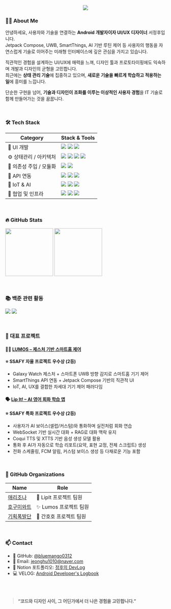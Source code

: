 <!-- 상단 인트로 -->
<p align="center">
  <img src="https://readme-typing-svg.herokuapp.com?font=Fira+Code&duration=3000&pause=1000&color=7F52FF&center=true&vCenter=true&width=600&lines=Hi!+I'm+JeongHu+%F0%9F%91%8B;Android+Developer+%7C+UI%2FUX+Designer;Always+open+to+new+tech!" />
</p>


### 🧑‍💻 About Me
안녕하세요, 사용자와 기술을 연결하는 **Android 개발자이자 UI/UX 디자이너** 서정후입니다. </BR>
Jetpack Compose, UWB, SmartThings, AI 기반 루틴 제어 등
사용자의 행동을 자연스럽게 기술로 이어주는 미래형 인터페이스에 깊은 관심을 가지고 있습니다.</BR>

직관적인 경험을 설계하는 UI/UX에 매력을 느껴,
디자인 툴과 프로토타이핑에도 익숙하며 개발과 디자인의 균형을 고민합니다.</BR>
최근에는 **상태 관리 기술**에 집중하고 있으며,
**새로운 기술을 빠르게 학습하고 적용하는 일**에 흥미를 느낍니다.</BR>

단순한 구현을 넘어, **기술과 디자인이 조화를 이루는 이상적인 사용자 경험**을
IT 기술로 함께 만들어가는 것을 꿈꿉니다.

</BR>

### 🛠️ Tech Stack
| Category            | Stack & Tools                                                                                                                                                                                                                                                                                                                                                                                             |
| ------------------- | --------------------------------------------------------------------------------------------------------------------------------------------------------------------------------------------------------------------------------------------------------------------------------------------------------------------------------------------------------------------------------------------------------- |
| 🎨 UI 개발        | <img src="https://img.shields.io/badge/Jetpack%20Compose-4285F4?style=flat&logo=android&logoColor=white"/> <img src="https://img.shields.io/badge/Custom%20Composable-4CAF50?style=flat&logo=android&logoColor=white"/> <img src="https://img.shields.io/badge/Navigation--Compose-1E88E5?style=flat&logo=android&logoColor=white"/>                                                                      |
| ⚙️ 상태관리 / 아키텍처  | <img src="https://img.shields.io/badge/MVI-0D1117?style=flat&logo=react&logoColor=white"/> <img src="https://img.shields.io/badge/ViewModel-673AB7?style=flat&logo=android&logoColor=white"/> <img src="https://img.shields.io/badge/StateFlow-1976D2?style=flat&logo=kotlin&logoColor=white"/> <img src="https://img.shields.io/badge/SavedStateHandle-455A64?style=flat&logo=android&logoColor=white"/> |
| 🧩 의존성 주입 / 모듈화 | <img src="https://img.shields.io/badge/Hilt-34A853?style=flat&logo=dagger&logoColor=white"/> <img src="https://img.shields.io/badge/Multi--Module-0A0A0A?style=flat&logo=gradle&logoColor=white"/>                                                                                                                                                                                                        |
| 🔌 API 연동       | <img src="https://img.shields.io/badge/Retrofit-007396?style=flat&logo=retrofit&logoColor=white"/> <img src="https://img.shields.io/badge/OAuth2-6A1B9A?style=flat&logo=openid&logoColor=white"/> <img src="https://img.shields.io/badge/SmartThings-1428A0?style=flat&logo=samsung&logoColor=white"/>                                                                                                    |
| 🤖 IoT & AI     | <img src="https://img.shields.io/badge/PyTorch-EE4C2C?style=flat&logo=pytorch&logoColor=white"/> <img src="https://img.shields.io/badge/FastAPI-009688?style=flat&logo=fastapi&logoColor=white"/> <img src="https://img.shields.io/badge/WebSocket-00B8D4?style=flat&logo=websockets&logoColor=white"/>    |
| 👥 협업 및 인프라     | <img src="https://img.shields.io/badge/GitLab-FC6D26?style=flat&logo=gitlab&logoColor=white"/> <img src="https://img.shields.io/badge/Notion-000000?style=flat&logo=notion&logoColor=white"/> <img src="https://img.shields.io/badge/Jira-0052CC?style=flat&logo=jira&logoColor=white"/>                                                                                                                  |
</BR>

### 🔥 GitHub Stats
<p align="start">
    <img src="https://github-readme-stats.vercel.app/api?username=bluemango0312&show_icons=true&theme=radical" height="150"/>
  <img src="https://github-readme-stats.vercel.app/api/top-langs/?username=bluemango0312&layout=compact&theme=radical" height="150"/>
</p>

</BR>

### 📚 백준 관련 활동

<p align="start">
  <!-- 티어 뱃지 (mazassumnida) -->
  <img src="http://mazassumnida.wtf/api/generate_badge?boj=jeonghu1010" />

  <!-- 잔디 스타일 solvedac 활동 뱃지 -->
  <img src="https://mazandi.herokuapp.com/api?handle=jeonghu1010&theme=cold" />
</p>

</BR>

### 📁 대표 프로젝트
#### 🧙‍♂️ [LUMOS – 제스처 기반 스마트홈 제어](https://github.com/Hogumiwarts) 
**⭐ SSAFY 자율 프로젝트 우수상 (2등)**
- Galaxy Watch 제스처 + 스마트폰 UWB 방향 감지로 스마트홈 기기 제어
- SmartThings API 연동 + Jetpack Compose 기반의 직관적 UI
- IoT, AI, UX를 결합한 차세대 기기 제어 패러다임

#### 🗣️ [Lip It! – AI 영어 회화 학습 앱](https://github.com/Arizoonaa)
**⭐ SSAFY 특화 프로젝트 우수상 (2등)**
- 사용자가 AI 보이스(셀럽/커스텀)와 통화하며 실전처럼 회화 연습
- WebSocket 기반 실시간 대화 + RAG로 대화 맥락 유지
- Coqui TTS 및 XTTS 기반 음성 생성 모델 활용
- 통화 후 AI가 자동으로 학습 리포트(요약, 표현 교정, 전체 스크립트) 생성
- 전화 스케줄링, FCM 알림, 커스텀 보이스 생성 등 다채로운 기능 포함

</BR>

### 🏢 GitHub Organizations
| Name | Role |
|------|------|
| [애리조나](https://github.com/Arizoonaa) | 👥 LipIt 프로젝트 팀원 |
| [호구미와트](https://github.com/Hogumiwarts) | ✨ Lumos 프로젝트 팀원 |
| [기획폭발단](https://github.com/planned-explosion) | 💊 간호호 프로젝트 팀원 |

</BR>

### 📫 Contact
- 🐙 GitHub: [@bluemango0312](https://github.com/bluemango0312)
- 📮 Email: jeonghu1010@naver.com
- 💼 Notion 포트폴리오: [정후의 DevLog](https://unruly-dormouse-cf7.notion.site/Jeonghu-Seo-3786edd42f3946cda0571d6c8a4eec14?pvs=4)
- 💻 VELOG: [Android Developer's Logbook](https://velog.io/@bluemango0312/posts)

</BR>
</BR>

> **“코드와 디자인 사이, 그 어딘가에서 더 나은 경험을 고민합니다.”**  

